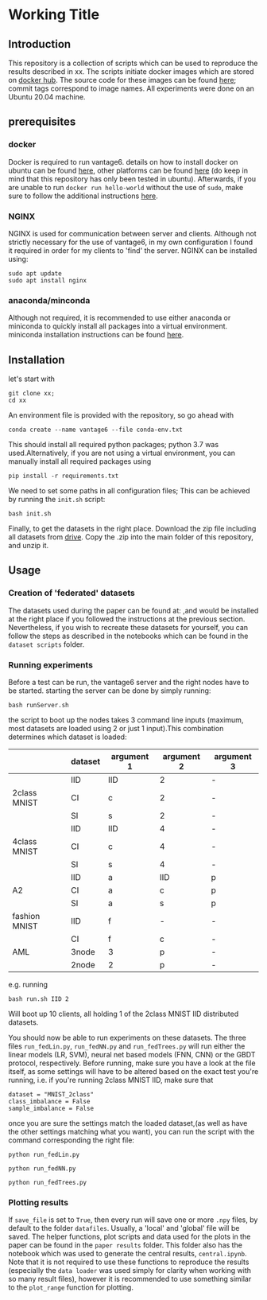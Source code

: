 # Working Title

## Introduction
 This repository is a collection of scripts which can be used to reproduce the results described in xx. The scripts initiate docker images which are stored on [docker hub](https://hub.docker.com/repository/docker/sgarst/federated-learning/general). The source code for these images can be found [here](https://github.com/swiergarst/Federated-Classifiers); commit tags correspond to image names. All experiments were done on an Ubuntu 20.04 machine.



## prerequisites

### docker
Docker is required to run vantage6. details on how to install docker on ubuntu can be found [here](https://docs.docker.com/engine/install/ubuntu/), other platforms can be found [here](https://docs.docker.com/engine/install/) (do keep in mind that this repository has only been tested in ubuntu). Afterwards, if you are unable to run `docker run hello-world` without the use of `sudo`, make sure to follow the additional instructions [here](https://docs.docker.com/engine/install/linux-postinstall/).

### NGINX
NGINX is used for communication between server and clients. Although not strictly necessary for the use of vantage6, in my own configuration I found it required in order for my clients to 'find' the server. NGINX can be installed using:
```
sudo apt update
sudo apt install nginx
```


### anaconda/minconda
Although not required, it is recommended to use either anaconda or miniconda to quickly install all packages into a virtual environment. miniconda installation instructions can be found [here](https://docs.conda.io/projects/conda/en/latest/user-guide/install/linux.html).




## Installation
let's start with 
```
git clone xx;
cd xx
```

An environment file is provided with the repository, so go ahead with 

```
conda create --name vantage6 --file conda-env.txt
```
This should install all required python packages; python 3.7 was used.Alternatively, if you are not using a virtual environment, you can manually install all required packages using 
```
pip install -r requirements.txt
```

We need to set some paths in all configuration files; This can be achieved by running the `init.sh` script:

```
bash init.sh
```

Finally, to get the datasets in the right place. Download the zip file including all datasets from [drive](https://drive.google.com/file/d/1fF7bEPgY4zukDgIdezjROITQZ78bSQQU/view?usp=sharing). Copy the .zip into the main folder of this repository, and unzip it.


## Usage

### Creation of 'federated' datasets
The datasets used during the paper can be found at: ,and would be installed at the right place if you followed the instructions at the previous section. Nevertheless, if you wish to recreate these datasets for yourself, you can follow the steps as described in the notebooks which can be found in the `dataset scripts` folder.

### Running experiments
Before a test can be run, the vantage6 server and the right nodes have to be started. starting the server can be done by simply running:

```
bash runServer.sh
```

the script to boot up the nodes takes 3 command line inputs (maximum, most datasets are loaded using 2 or just 1 input).This combination determines which dataset is loaded:

|    |dataset|argument 1 |argument 2  | argument 3 | 
|----|----|----|----|----|
|             | IID| IID | 2 | - |
|2class MNIST | CI | c   | 2 | - |
|             | SI | s   | 2 | - |
|             | IID| IID | 4 | - |
|4class MNIST | CI | c   | 4 | - |
|             | SI | s   | 4 | - |
|             | IID| a   |IID| p |
| A2          | CI | a   | c | p |
|             | SI | a   | s | p |
|fashion MNIST|IID | f   | - | - |
|             | CI | f   | c | - |
|AML          |3node | 3 | p | - |
|             |2node | 2 | p | - |

e.g. running 
```
bash run.sh IID 2
```
Will boot up 10 clients, all holding 1 of the 2class MNIST IID distributed datasets.

You should now be able to run experiments on these datasets. The three files `run_fedLin.py`, `run_fedNN.py` and `run_fedTrees.py` will run either the linear models (LR, SVM), neural net based models (FNN, CNN) or the GBDT protocol, respectively. Before running, make sure you have a look at the file itself, as some settings will have to be altered based on the exact test you're running, i.e. if you're running 2class MNIST IID, make sure that 
```
dataset = "MNIST_2class"
class_imbalance = False
sample_imbalance = False
```

once you are sure the settings match the loaded dataset,(as well as have the other settings matching what you want), you can run the script with the command corresponding the right file:
```
python run_fedLin.py
```
```
python run_fedNN.py
```
```
python run_fedTrees.py
```

### Plotting results
If `save_file` is set to `True`, then every run will save one or more `.npy` files, by default to the folder `datafiles`. Usually, a 'local' and 'global' file will be saved. The helper functions, plot scripts and data used for the plots in the paper can be found in the `paper results` folder. This folder also has the notebook which was used to generate the central results, `central.ipynb`. Note that it is not required to use these functions to reproduce the results (especially the `data loader` was used simply for clarity when working with so many result files), however it is recommended to use something similar to the `plot_range` function for plotting.
